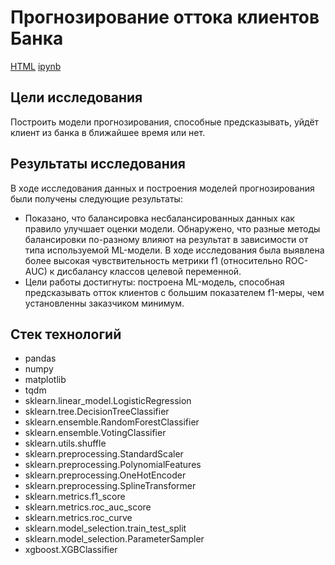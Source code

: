 # Прогнозирование оттока клиентов Банка

[HTML](https://github.com/burooom/yp_ml_projects/tree/main/Bank_churn_rate/Bank_churn_rate.html)     [ipynb](https://github.com/burooom/yp_ml_projects/tree/main/Bank_churn_rate/Bank_churn_rate.ipynb)

## Цели исследования
Построить модели прогнозирования, способные предсказывать, уйдёт клиент из банка в ближайшее время или нет.
## Результаты исследования

В ходе исследования данных и построения моделей прогнозирования были получены следующие результаты:

- Показано, что балансировка несбалансированных данных как правило улучшает оценки модели. Обнаружено, что разные методы балансировки по-разному влияют на результат в зависимости от типа используемой ML-модели. В ходе исследования была выявлена более высокая чувствительность метрики f1 (относительно ROC-AUC) к дисбалансу классов целевой переменной.
- Цели работы достигнуты: построена ML-модель, способная предсказывать отток клиентов с большим показателем f1-меры, чем установленны заказчиком минимум.

## Стек технологий
- pandas
- numpy
- matplotlib
- tqdm
- sklearn.linear_model.LogisticRegression
- sklearn.tree.DecisionTreeClassifier
- sklearn.ensemble.RandomForestClassifier
- sklearn.ensemble.VotingClassifier
- sklearn.utils.shuffle
- sklearn.preprocessing.StandardScaler
- sklearn.preprocessing.PolynomialFeatures
- sklearn.preprocessing.OneHotEncoder
- sklearn.preprocessing.SplineTransformer
- sklearn.metrics.f1_score
- sklearn.metrics.roc_auc_score
- sklearn.metrics.roc_curve
- sklearn.model_selection.train_test_split
- sklearn.model_selection.ParameterSampler
- xgboost.XGBClassifier
